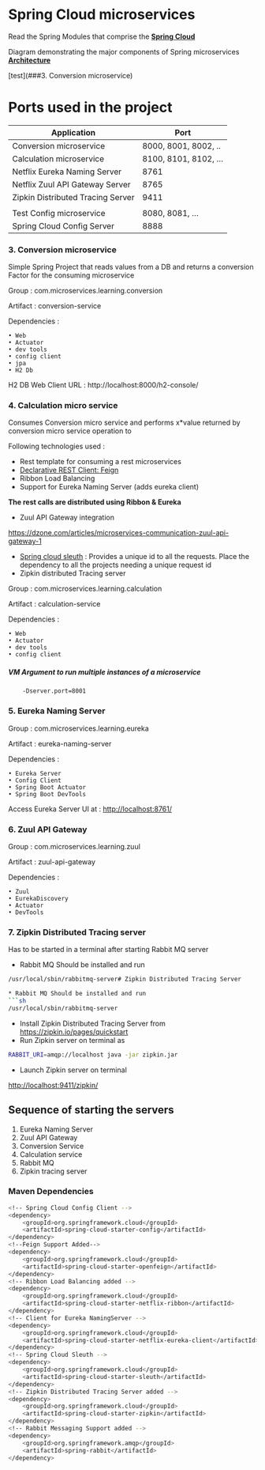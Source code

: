# Spring Cloud microservices

Read the Spring Modules that comprise the
**[Spring Cloud](https://spring.io/projects/spring-cloud#:~:targetText=Spring%20Cloud%20provides%20tools%20for,distributed%20sessions%2C%20cluster%20state)**

Diagram demonstrating the major components of Spring microservices
**[Architecture](https://spring.io/img/homepage/diagram-distributed-systems.svg)**

[test](###3. Conversion microservice)

# Ports used in the project

|Application | Port |
-------------|-------
|Conversion microservice |8000, 8001, 8002, ..|
|Calculation microservice |8100, 8101, 8102, …|
|Netflix Eureka Naming Server | 8761|
|Netflix Zuul API Gateway Server | 8765|
|Zipkin Distributed Tracing Server |9411|
|||
|Test Config microservice | 8080, 8081, …|
|Spring Cloud Config Server | 8888|


###  3. Conversion microservice
Simple Spring Project that reads values from a DB and returns a conversion Factor for the consuming microservice

Group : com.microservices.learning.conversion

Artifact : conversion-service

Dependencies :

    • Web
    • Actuator
    • dev tools
    • config client
    • jpa
    • H2 Db

H2 DB Web Client URL : http://localhost:8000/h2-console/

###  4. Calculation micro service
Consumes Conversion micro service and performs x*value returned by conversion micro service operation to

Following technologies used :

* Rest template for consuming a rest microservices
* [Declarative REST Client: Feign](https://cloud.spring.io/spring-cloud-netflix/multi/multi_spring-cloud-feign.html)
* Ribbon Load Balancing
* Support for Eureka Naming Server (adds eureka client)

**The rest calls are distributed using Ribbon & Eureka**
* Zuul API Gateway integration

https://dzone.com/articles/microservices-communication-zuul-api-gateway-1


* [Spring cloud sleuth](https://cloud.spring.io/spring-cloud-sleuth/reference/html/) : Provides a unique id to all the requests. Place the dependency to all the projects needing a unique request id
* Zipkin distributed Tracing server

Group : com.microservices.learning.calculation

Artifact : calculation-service

Dependencies :

	• Web
	• Actuator
	• dev tools
	• config client

##### VM Argument to run multiple instances of a microservice
		-Dserver.port=8001

###  5. Eureka Naming Server

Group : com.microservices.learning.eureka

Artifact : eureka-naming-server

Dependencies :

	• Eureka Server
	• Config Client
	• Spring Boot Actuator
	• Spring Boot DevTools

Access Eureka Server UI at : <http://localhost:8761/>


###  6. Zuul API Gateway

Group : com.microservices.learning.zuul

Artifact : zuul-api-gateway

Dependencies :

	• Zuul
	• EurekaDiscovery
	• Actuator
	• DevTools

### 7. Zipkin Distributed Tracing server

Has to be started in a terminal after starting Rabbit MQ server

* Rabbit MQ Should be installed and run
```sh
/usr/local/sbin/rabbitmq-server# Zipkin Distributed Tracing Server

* Rabbit MQ Should be installed and run
```sh
/usr/local/sbin/rabbitmq-server
```
* Install Zipkin Distributed Tracing Server from
<https://zipkin.io/pages/quickstart>
* Run Zipkin server on terminal as
```sh
RABBIT_URI=amqp://localhost java -jar zipkin.jar
```

* Launch Zipkin server on terminal

<http://localhost:9411/zipkin/>

## Sequence of starting the servers
1. Eureka Naming Server
2. Zuul API Gateway
3. Conversion Service
4. Calculation service
5. Rabbit MQ
6. Zipkin tracing server
### Maven Dependencies

```sh
<!-- Spring Cloud Config Client -->
<dependency>
	<groupId>org.springframework.cloud</groupId>
	<artifactId>spring-cloud-starter-config</artifactId>
</dependency>
<!--Feign Support Added-->
<dependency>
	<groupId>org.springframework.cloud</groupId>
	<artifactId>spring-cloud-starter-openfeign</artifactId>
</dependency>
<!-- Ribbon Load Balancing added -->
<dependency>
	<groupId>org.springframework.cloud</groupId>
	<artifactId>spring-cloud-starter-netflix-ribbon</artifactId>
</dependency>
<!-- Client for Eureka NamingServer -->
<dependency>
	<groupId>org.springframework.cloud</groupId>
	<artifactId>spring-cloud-starter-netflix-eureka-client</artifactId>
</dependency>
<!-- Spring Cloud Sleuth -->
<dependency>
    <groupId>org.springframework.cloud</groupId>
    <artifactId>spring-cloud-starter-sleuth</artifactId>
</dependency>
<!-- Zipkin Distributed Tracing Server added -->
<dependency>
	<groupId>org.springframework.cloud</groupId>
	<artifactId>spring-cloud-starter-zipkin</artifactId>
</dependency>
<!-- Rabbit Messaging Support added -->
<dependency>
	<groupId>org.springframework.amqp</groupId>
	<artifactId>spring-rabbit</artifactId>
</dependency>
```
